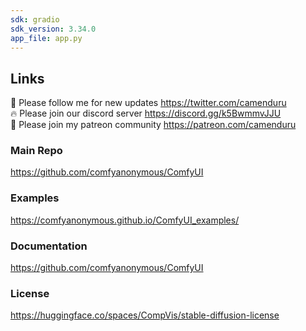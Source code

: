 ```yaml
---
sdk: gradio
sdk_version: 3.34.0
app_file: app.py
---
```


## Links

🐣 Please follow me for new updates https://twitter.com/camenduru <br />
🔥 Please join our discord server https://discord.gg/k5BwmmvJJU <br />
🥳 Please join my patreon community https://patreon.com/camenduru <br />

### Main Repo
https://github.com/comfyanonymous/ComfyUI

### Examples
https://comfyanonymous.github.io/ComfyUI_examples/

### Documentation
https://github.com/comfyanonymous/ComfyUI

### License
https://huggingface.co/spaces/CompVis/stable-diffusion-license
